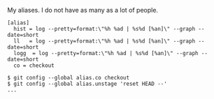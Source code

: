 My aliases. I do not have as many as a lot of people.
```
[alias]
  hist = log --pretty=format:\"%h %ad | %s%d [%an]\" --graph --date=short
  ll   = log --pretty=format:\"%h %ad | %s%d [%an]\" --graph --date=short
  logg  = log --pretty=format:\"%h %ad | %s%d [%an]\" --graph --date=short
  co = checkout
```

```
$ git config --global alias.co checkout
$ git config --global alias.unstage 'reset HEAD --'
...
```
